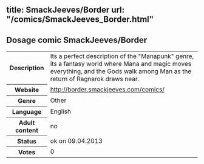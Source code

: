 title: SmackJeeves/Border
url: "/comics/SmackJeeves_Border.html"
---
Dosage comic SmackJeeves/Border
-----------------------------------------

<table class="comicinfo">
<tr>
<th>Description</th><td>Its a perfect description of the &quot;Manapunk&quot; genre, its a fantasy world where Mana and magic moves everything, and the Gods walk among Man as the return of Ragnarok draws near.</td>
</tr>
<tr>
<th>Website</th><td><a href="http://border.smackjeeves.com/comics/">http://border.smackjeeves.com/comics/</a></td>
</tr>
<tr>
<th>Genre</th><td>Other</td>
</tr>
<tr>
<th>Language</th><td>English</td>
</tr>
<tr>
<th>Adult content</th><td>no</td>
</tr>
<tr>
<th>Status</th><td>ok on 09.04.2013</td>
</tr>
<tr>
<th>Votes</th><td>0</div></td>
</tr>
</table>
